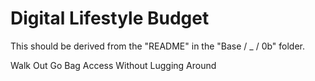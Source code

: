 # Digital Lifestyle Budget

This should be derived from the "README" in the "Base / _ / 0b" folder.

Walk Out
Go Bag
Access Without Lugging Around